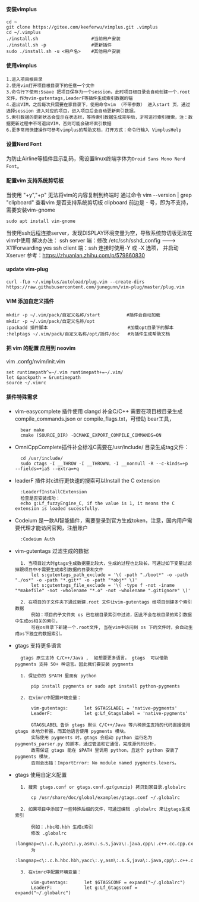 #### 安装vimplus

    cd ~
    git clone https://gitee.com/keeferwu/vimplus.git .vimplus
    cd ~/.vimplus
    ./install.sh                    #当前用户安装
    ./install.sh -p                 #更新插件
    sudo ./install.sh -u <用户名>    #其他用户安装

#### 使用vimplus

    1.进入项目根目录
    2.使用vim打开项目根目录下的任意一个文件
    3.命令行下使用:Ssave 把项目保存为一个session，此时项目根目录会自动创建一个.root文件，作为vim-gutentags,LeaderF等插件生成索引数据的锚
    4.退出VIM，之后每次只需要在家目录下，使用命令vim （不带参数） 进入start 页，通过选择session 进入对应的项目，进入项目后会自动更新索引数据。
    5.索引数据的更新状态会显示在状态栏，等待索引数据生成完毕后，才可进行索引搜索，注：数据更新过程中不可退出VIM，否则可能会破坏索引数据
    6.更多常用快捷操作可参考vimplus的帮助文档，打开方式：命令行输入 VimplusHelp

#### 设置Nerd Font

为防止Airline等插件显示乱码，需设置linux终端字体为`Droid Sans Mono Nerd Font`。

#### 配置vim 支持系统剪切板

当使用 "+y","+p" 无法将vim的内容复制到终端时
通过命令 vim --version | grep "clipboard" 查看vim 是否支持系统剪切板
clipboard 前边是 - 号，即为不支持，需要安装vim-gnome

    sudo apt install vim-gnome

当使用ssh远程连接server，发现DISPLAY环境变量为空，导致系统剪切版无法在vim中使用
解决办法：
ssh server 端：修改 /etc/ssh/sshd_config  ---> X11Forwarding yes
ssh client 端：ssh 连接时使用-Y 或 -X 选项， 并启动Xserver
参考：https://zhuanlan.zhihu.com/p/579860830

#### update vim-plug

    curl -fLo ~/.vimplus/autoload/plug.vim --create-dirs https://raw.githubusercontent.com/junegunn/vim-plug/master/plug.vim

#### VIM 添加自定义插件

    mkdir -p ~/.vim/pack/自定义名称/start          #插件会自动加载
    mkdir -p ~/.vim/pack/自定义名称/opt
    :packadd 插件脚本                              #加载opt目录下的脚本
    :helptags ~/.vim/pack/自定义名称/opt/插件/doc   #为插件生成帮助文档

#### 把 vim 的配置 应用到 neovim

vim .confg/nvim/init.vim

    set runtimepath^=~/.vim runtimepath+=~/.vim/
    let &packpath = &runtimepath
    source ~/.vimrc


#### 插件特殊需求
* vim-easycomplete 插件使用 clangd 补全C/C++ 需要在项目根目录生成compile_commands.json or compile_flags.txt，可借助 bear工具，

        bear make
        cmake (SOURCE_DIR) -DCMAKE_EXPORT_COMPILE_COMMANDS=ON

* OmniCppComplete插件补全标准C需要在/usr/include/ 目录生成tag文件：

        cd /usr/include/
        sudo ctags -I __THROW -I __THROWNL -I __nonnull -R --c-kinds=+p  --fields=+iaS --extra=+q

* leaderF 插件对c进行更快速的搜索可以Install the C extension

        :LeaderfInstallCExtension
        检查是否安装成功：
        echo g:Lf_fuzzyEngine_C, if the value is 1, it means the C extension is loaded sucessfully.

* Codeium 是一款AI智能插件，需要登录到官方生成token，注意，国内用户需要代理才能访问官网，注册账户

        :Codeium Auth

* vim-gutentags 过滤生成的数据

        1. 当项目过大时gtags生成数据量比较大，生成的过程也比较长，可通过如下变量过滤掉跟项目中不需要生成索引数据的目录和文件
            let s:gutentags_path_exclude = '\( -path "./boot*" -o -path "./os*" -o -path "*.git*" -o -path "*obj*" \)'
            let s:gutentags_file_exclude = '\( -type f -not -iname "*makefile" -not -wholename "*.o" -not -wholename ".gitignore" \)'

        2. 在项目的子文件夹下通过新建.root 文件让vim-gutentags 给项目创建多个索引数据
            例如：项目的子文件夹 os 已在根目录索引中过滤，因此不会在根目录的索引数据中生成os相关的索引，
            可在os目录下新建一个.root文件, 当在vim中访问到 os 下的文件时，会自动生成os下独立的数据索引。

* gtags 支持更多语言

        gtags 原生支持 C/C++/Java ,  如想要更多语言， gtags  可以借助  pygments 支持 50+ 种语言。因此我们要安装 pygments 

        1. 保证你的 $PATH 里面有 python

            pip install pygments or sudo apt install python-pygments

        2. 在vimrc中配置环境变量：

            vim-gutentags:      let $GTAGSLABEL = 'native-pygments'
            LeaderF:            let g:Lf_Gtagslabel = 'native-pygments'

            GTAGSLABEL 告诉 gtags 默认 C/C++/Java 等六种原生支持的代码直接使用 gtags 本地分析器，而其他语言使用 pygments 模块。
            实际使用 pygments 时，gtags 会启动 python 运行名为 pygments_parser.py 的脚本，通过管道和它通信，完成源代码分析，
            故需保证 gtags 能在 $PATH 里调用 python，且这个 python 安装了 pygments 模块,
            否则会出错：ImportError: No module named pygments.lexers。

* gtags 使用自定义配置

        1. 搜索 gtags.conf or gtags.conf.gz(gunzip) 拷贝到家目录.globalrc

            cp /usr/share/doc/global/examples/gtags.conf ~/.globalrc

        2. 如果项目中添加了一些特殊后缀的文件，可通过编辑 .globalrc 来让gtags生成索引

            例如：.hbc和.hbh 生成c索引
            修改 .globalrc
            :langmap=c\:.c.h,yacc\:.y,asm\:.s.S,java\:.java,cpp\:.c++.cc.cpp.cxx.hxx.hpp.C.H,php\:.php.php3.phtml:
            为
            :langmap=c\:.c.h.hbc.hbh,yacc\:.y,asm\:.s.S,java\:.java,cpp\:.c++.cc.cpp.cxx.hxx.hpp.C.H,php\:.php.php3.phtml:

        3. 在vimrc中配置环境变量：

            vim-gutentags:      let $GTAGSCONF = expand("~/.globalrc")
            LeaderF:            let g:Lf_Gtagsconf = expand("~/.globalrc")
